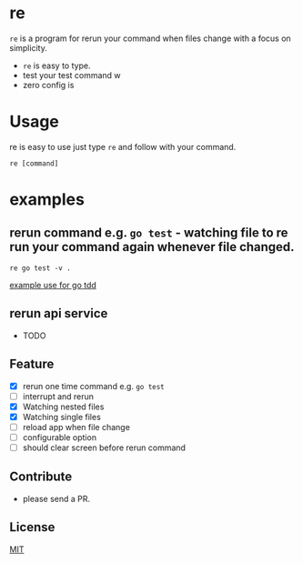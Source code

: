 # re

`re` is a program for rerun your command when files change with a focus on simplicity.

- `re` is easy to type.
- test your test command w
- zero config is

# Usage
re is easy to use just type `re` and follow with your command.
```
re [command]
```

# examples
## rerun command e.g. `go test` - watching file to re run your command again whenever file changed.
```
re go test -v .
```

[example use for go tdd](https://imgur.com/a/FQgvJny)

## rerun api service
- TODO

## Feature
* [x] rerun one time command e.g. `go test`
* [ ] interrupt and rerun
* [x] Watching nested files
* [x] Watching single files
* [ ] reload app when file change
* [ ] configurable option
* [ ] should clear screen before rerun command

## Contribute
- please send a PR.

## License
[MIT](https://github.com/labstack/echo/blob/master/LICENSE)
